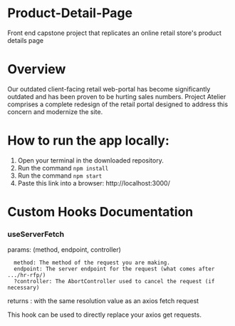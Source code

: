 # Product-Detail-Page
Front end capstone project that replicates an online retail store's product details page

# Overview
Our outdated client-facing retail web-portal has become significantly outdated and has been proven to be hurting sales numbers. Project Atelier comprises a complete redesign of the retail portal designed to address this concern and modernize the site.

# How to run the app locally:
1. Open your terminal in the downloaded repository.
2. Run the command `npm install`
3. Run the command `npm start`
4. Paste this link into a browser: http://localhost:3000/


# Custom Hooks Documentation

### useServerFetch

params: (method, endpoint, controller)
```
  method: The method of the request you are making.
  endpoint: The server endpoint for the request (what comes after .../hr-rfp/)
  ?controller: The AbortController used to cancel the request (if necessary)
```

returns : <Promise> with the same resolution value as an axios fetch request

This hook can be used to directly replace your axios get requests.
